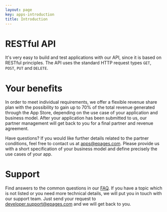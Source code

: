 ```yaml
---
layout: page
key: apps-introduction
title: Introduction
---
```


# RESTful API

It's very easy to build and test applications with our API, since it is based on RESTful principles. The API uses the standard HTTP request types `GET`, `POST`, `PUT` and `DELETE`.

# Your benefits

In order to meet individual requirements, we offer a flexible revenue share plan with the possibility to gain up to 70% of the total revenue generated through the App Store, depending on the use case of your application and business model. After your application has been submitted to us, our partner management will get back to you for a final partner and revenue agreement.

Have questions? If you would like further details related to the partner conditions, feel free to contact us at [apps@epages.com](mailto:apps@epages.com). Please provide us with a short specification of your business model and define precisely the use cases of your app.

# Support

Find answers to the common questions in our [FAQ](page:apps-faq). If you have a topic which is not listed or you need more technical details, we will put you in touch with our support team. Just send your request to [developer.support@epages.com](mailto:developer.support@epages.com) and we will get back to you.
